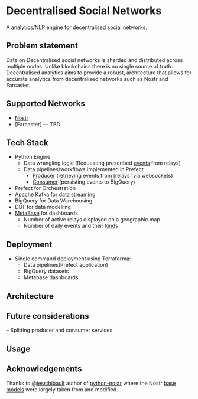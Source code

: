 # Decentralised Social Networks

A analytics/NLP engine for decentralised social networks.

## Problem statement
Data on Decentralised social networks is sharded and distributed across multiple nodes. Unlike blockchains there is no single source of truth. Decentralised analytics aims to provide a robust, architecture that allows for accurate analytics from decentralised networks such as Nostr and Farcaster.

## Supported Networks
- [Nostr](https://nostr.com/)
- [Farcaster] — TBD

## Tech Stack
- Python Engine
  - Data wrangling logic (Requesting prescribed [events](src/models/event.py) from relays)
  - Data pipelines/workflows implemented in Prefect
    - [Producer](src/models/kafka/producer.py) (retrieving events from [relays] via websockets)
    - [Consumer](src/models/kafka/consumer.py) (persisting events to BigQuery)
- Prefect for Orchestration
- Apache Kafka for data streaming
- BigQuery for Data Warehousing
- DBT for data modelling
- [MetaBase](https://www.metabase.com/) for dashboards
  - Number of active relays displayed on a geographic map
  - Number of daily events and their [kinds](https://nostrdata.github.io/kinds/)

## Deployment
- Single command deployment using Terraforma:
  - Data pipelines(Prefect application)
  - BigQuery datasets
  - Metabase dashboards

## Architecture

## Future considerations
– Splitting producer and consumer services


## Usage

## Acknowledgements
Thanks to [@jessthibault](https://github.com/jeffthibault) author of [python-nostr](https://github.com/jeffthibault/python-nostr) where the Nostr [base models](src/models/nostr/) were largely taken from and modified.
